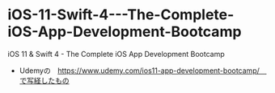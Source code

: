 # iOS-11-Swift-4---The-Complete-iOS-App-Development-Bootcamp
iOS 11 &amp; Swift 4 - The Complete iOS App Development Bootcamp 

- Udemyの　https://www.udemy.com/ios11-app-development-bootcamp/　で写経したもの
